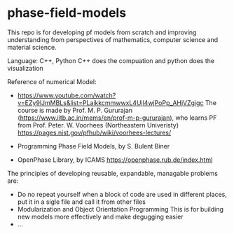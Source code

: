 # phase-field-models

This repo is for developing pf models from scratch and improving understanding from perspectives of mathematics, computer science and material science.

Language: C++, Python
C++ does the compuation and python does the visualization

Reference of numerical Model:

- https://www.youtube.com/watch?v=EZy9lJmMBLs&list=PLaikkcmmwwxL4Ujl4wjPoPp_AHjVZgigc
  The course is made by Prof. M. P. Gururajan (https://www.iitb.ac.in/mems/en/prof-m-p-gururajan), who learns PF from Prof. Peter. W. Voorhees (Northeastern Univeristy) https://pages.nist.gov/pfhub/wiki/voorhees-lectures/

- Programming Phase Field Models, by S. Bulent Biner

- OpenPhase Library, by ICAMS https://openphase.rub.de/index.html

The principles of developing reusable, expandable, managable problems are:

- Do no repeat yourself
  when a block of code are used in different places, put it in a sigle file and call it from other files
- Modularization and Object Orientation Programming
  This is for building new models more effectively and make degugging easier
- ...
